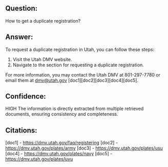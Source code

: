 ## Question:
How to get a duplicate registration?
## Answer:
To request a duplicate registration in Utah, you can follow these steps:

1. Visit the Utah DMV website.
2. Navigate to the section for requesting a duplicate registration. 

For more information, you may contact the Utah DMV at 801-297-7780 or email them at dmv@utah.gov [doc1][doc2][doc3][doc4][doc5].

## Confidence:
HIGH
The information is directly extracted from multiple retrieved documents, ensuring consistency and completeness.

## Citations:
[doc1] - https://dmv.utah.gov/faq/registering
[doc2] - https://dmv.utah.gov/plates/army
[doc3] - https://dmv.utah.gov/plates/usu
[doc4] - https://dmv.utah.gov/plates/navy
[doc5] - https://dmv.utah.gov/plates/uvu
